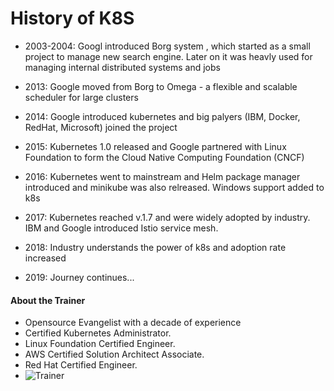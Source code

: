 # History of K8S

* 2003-2004: Googl introduced Borg system , which started as a small project to manage new search engine.
Later on it was heavly used for managing internal distributed systems and jobs

* 2013: Google moved from Borg to Omega - a flexible and scalable scheduler for large clusters

* 2014: Google introduced kubernetes and big palyers (IBM, Docker, RedHat, Microsoft) joined the project

* 2015: Kubernetes 1.0 released and Google partnered with Linux Foundation to form the Cloud Native Computing Foundation (CNCF)

* 2016: Kubernetes went to mainstream and Helm package manager introduced and minikube was also relreased. Windows support added to k8s

* 2017: Kubernetes reached v.1.7 and were widely adopted by industry. IBM and Google introduced Istio service mesh.

* 2018: Industry understands the power of k8s and adoption rate increased

* 2019: Journey continues...
#### About the Trainer
 - Opensource Evangelist with a decade of experience
 - Certified Kubernetes Administrator.
 - Linux Foundation Certified Engineer.
 - AWS Certified Solution Architect Associate.
 - Red Hat Certified Engineer.
 - ![Trainer](../images/profile.png?classes=shadow)
